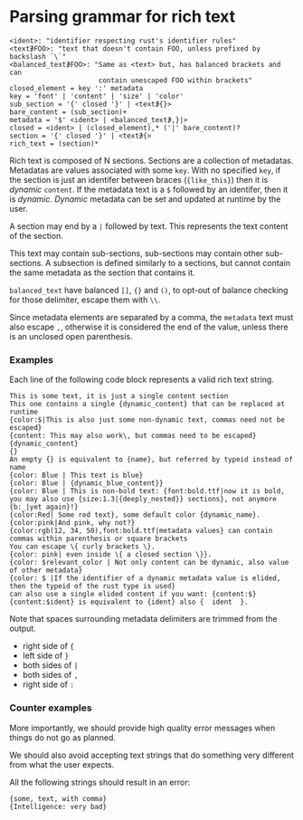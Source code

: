 # Parsing grammar for rich text 

```
<ident>: "identifier respecting rust's identifier rules"
<text∌FOO>: "text that doesn't contain FOO, unless prefixed by backslash `\`"
<balanced_text∌FOO>: "Same as <text> but, has balanced brackets and can
                      contain unescaped FOO within brackets"
closed_element = key ':' metadata
key = 'font' | 'content' | 'size' | 'color'
sub_section = '{' closed '}' | <text∌{}>
bare_content = (sub_section)+
metadata = '$' <ident> | <balanced_text∌,}|>
closed = <ident> | (closed_element),* ('|' bare_content)?
section = '{' closed '}' | <text∌{>
rich_text = (section)*
```

Rich text is composed of N sections.
Sections are a collection of metadatas.
Metadatas are values associated with some `key`.
With no specified `key`, if the section is just an identifer between braces
(`{like_this}`) then it is *dynamic* `content`.
If the metadata text is a `$` followed by an identifer, then it is *dynamic*.
*Dynamic* metadata can be set and updated at runtime by the user.

A section may end by a `|` followed by text. This represents the text content
of the section.

This text may contain sub-sections, sub-sections may contain other sub-sections.
A subsection is defined similarly to a sections,
but cannot contain the same metadata as the section that contains it.

`balanced_text` have balanced `[]`, `{}` and `()`, to opt-out of balance
checking for those delimiter, escape them with `\\`.

Since metadata elements are separated by a comma, the `metadata` text must also
escape `,`, otherwise it is considered the end of the value,
unless there is an unclosed open parenthesis.

### Examples

Each line of the following code block represents a valid rich text string.

```
This is some text, it is just a single content section
This one contains a single {dynamic_content} that can be replaced at runtime
{color:$|This is also just some non-dynamic text, commas need not be escaped}
{content: This may also work\, but commas need to be escaped}
{dynamic_content}
{}
An empty {} is equivalent to {name}, but referred by typeid instead of name
{color: Blue | This text is blue}
{color: Blue | {dynamic_blue_content}}
{color: Blue | This is non-bold text: {font:bold.ttf|now it is bold, you may also use {size:1.3|{deeply_nested}} sections}, not anymore {b:_|yet again}!}
{color:Red| Some red text}, some default color {dynamic_name}. {color:pink|And pink, why not?}
{color:rgb(12, 34, 50),font:bold.ttf|metadata values} can contain commas within parenthesis or square brackets
You can escape \{ curly brackets \}.
{color: pink| even inside \{ a closed section \}}.
{color: $relevant_color | Not only content can be dynamic, also value of other metadata}
{color: $ |If the identifier of a dynamic metadata value is elided, then the typeid of the rust type is used}
can also use a single elided content if you want: {content:$}
{content:$ident} is equivalent to {ident} also {  ident  }.
```

Note that spaces surrounding metadata delimiters are trimmed from the output.

- right side of `{`
- left side of `}`
- both sides of `|`
- both sides of `,`
- right side of `:`

### Counter examples

More importantly, we should provide high quality error messages when things do
not go as planned.

We should also avoid accepting text strings that do something very different
from what the user expects.

All the following strings should result in an error:

```
{some, text, with comma}
{Intelligence: very bad}
```

